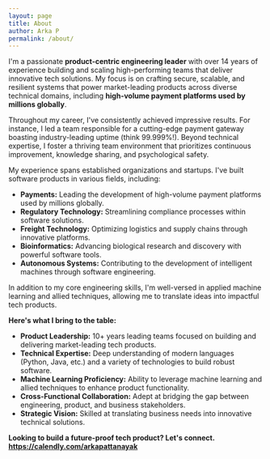 ```yaml
---
layout: page
title: About
author: Arka P
permalink: /about/
---
```


I'm a passionate **product-centric engineering leader** with over 14 years of experience building and scaling high-performing teams that deliver innovative tech solutions. My focus is on crafting secure, scalable, and resilient systems that power market-leading products across diverse technical domains, including **high-volume payment platforms used by millions globally**.

Throughout my career, I've consistently achieved impressive results. For instance, I led a team responsible for a cutting-edge payment gateway boasting industry-leading uptime (think 99.999%!). Beyond technical expertise, I foster a thriving team environment that prioritizes continuous improvement, knowledge sharing, and psychological safety.

My experience spans established organizations and startups. I've built software products in various fields, including:

-   **Payments:** Leading the development of high-volume payment platforms used by millions globally.
-   **Regulatory Technology:** Streamlining compliance processes within software solutions.
-   **Freight Technology:** Optimizing logistics and supply chains through innovative platforms.
-   **Bioinformatics:** Advancing biological research and discovery with powerful software tools.
-   **Autonomous Systems:** Contributing to the development of intelligent machines through software engineering.

In addition to my core engineering skills, I'm well-versed in applied machine learning and allied techniques, allowing me to translate ideas into impactful tech products.

**Here's what I bring to the table:**

-   **Product Leadership:** 10+ years leading teams focused on building and delivering market-leading tech products.
-   **Technical Expertise:** Deep understanding of modern languages (Python, Java, etc.) and a variety of technologies to build robust software.
-   **Machine Learning Proficiency:** Ability to leverage machine learning and allied techniques to enhance product functionality.
-   **Cross-Functional Collaboration:** Adept at bridging the gap between engineering, product, and business stakeholders.
-   **Strategic Vision:** Skilled at translating business needs into innovative technical solutions.

**Looking to build a future-proof tech product? Let's connect. <https://calendly.com/arkapattanayak>**

